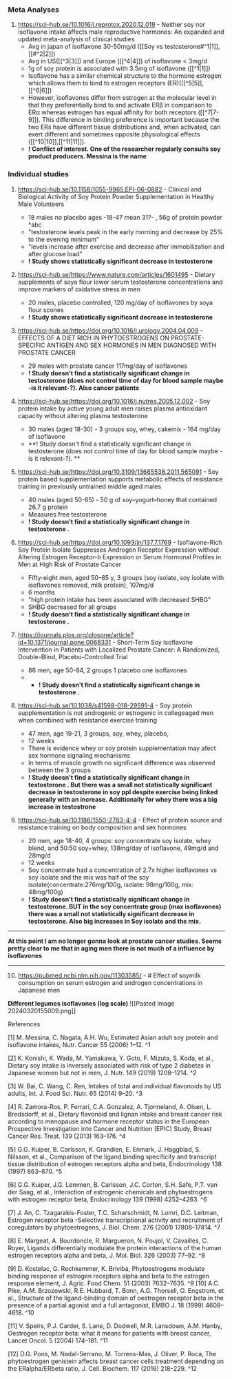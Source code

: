 
### Meta Analyses

1. https://sci-hub.se/10.1016/j.reprotox.2020.12.019 - Neither soy nor isoflavone intake affects male reproductive hormones: An expanded and updated meta-analysis of clinical studies
	- Avg in japan of isoflavone 30-50mg/d ([[Soy vs testosterone#^1|1]], [[#^2|2]]) 
	- Avg in US([[^3|3]]) and Europe ([[^4|4]]) of isoflavone < 3mg/d
	- 1g of soy protein is associated with 3.5mg of isoflavone ([[^1|1]])
	- Isoflavone has a similar chemical structure to the hormone estrogen which allows them to bind to estrogen receptors (ER)([[^5|5]], [[^6|6]])
	- However, isoflavones differ from estrogen at the molecular level in that they preferentially bind to and activate ERβ in comparison to ERα whereas estrogen has equal affinity for both receptors ([[^7|7-9]]). This difference in binding preference is important because the two ERs have different tissue distributions and, when activated, can exert different and sometimes opposite physiological effects ([[^10|10]],[[^11|11]]).
	- **! Conflict of interest. One of the researcher regularly consults soy product producers. Messina is the name**


### Individual studies

1. https://sci-hub.se/10.1158/1055-9965.EPI-06-0882 - Clinical and Biological Activity of Soy Protein Powder Supplementation in Healthy Male Volunteers
	- 18 males no placebo ages -18-47 mean 31?- , 56g of protein powder ^abc
	- "testosterone levels peak in the early morning and decrease by 25% to the evening minimum"
	- "levels increase after exercise and decrease after immobilization and after glucose load"
	- **! Study shows statistically significant decrease in testosterone**

2. https://sci-hub.se/https://www.nature.com/articles/1601495 - Dietary supplements of soya flour lower serum testosterone concentrations and improve markers of oxidative stress in men
	- 20 males, placebo controlled, 120 mg/day of isoflavones by soya flour scones
	-  **! Study shows statistically significant decrease in testosterone**
3. https://sci-hub.se/https://doi.org/10.1016/j.urology.2004.04.009 - EFFECTS OF A DIET RICH IN PHYTOESTROGENS ON PROSTATE-SPECIFIC ANTIGEN AND SEX HORMONES IN MEN DIAGNOSED WITH PROSTATE CANCER
	- 29 males with prostate cancer 117mg/day of isoflavones
	- **! Study doesn't find a statistically significant change in testosterone (does not control time of day for blood sample maybe -is it relevant-?). Also cancer patients**
4. https://sci-hub.se/https://doi.org/10.1016/j.nutres.2005.12.002 - Soy protein intake by active young adult men raises plasma antioxidant capacity without altering plasma testosterone
	- 30 males (aged 18-30) -  3 groups soy, whey, cakemix -  164 mg/day of isoflavone
	- **! Study doesn't find a statistically significant change in testosterone (does not control time of day for blood sample maybe -is it relevant-?). **
5. https://sci-hub.se/https://doi.org/10.3109/13685538.2011.565091 - Soy protein based supplementation supports metabolic effects of resistance training in previously untrained middle aged males
	- 40 males (aged 50-65) - 50 g of soy–yogurt–honey that contained 26.7 g protein
	- Measures free testosterone
	-  **! Study doesn't find a statistically significant change in testosterone .**
6. https://sci-hub.se/https://doi.org/10.1093/jn/137.7.1769 - Isoflavone-Rich Soy Protein Isolate Suppresses Androgen Receptor Expression without Altering Estrogen Receptor-b Expression or Serum Hormonal Profiles in Men at High Risk of Prostate Cancer
	- Fifty-eight men, aged 50–85 y, 3 groups (soy isolate, soy isolate with isoflavones removed, milk protein), 107mg/d
	- 6 months
	- "high protein intake has been associated with decreased SHBG"
	- SHBG decreased for all groups
	- **! Study doesn't find a statistically significant change in testosterone .**
7. https://journals.plos.org/plosone/article?id=10.1371/journal.pone.0068331 - Short-Term Soy Isoflavone Intervention in Patients with Localized Prostate Cancer: A Randomized, Double-Blind, Placebo-Controlled Trial
	- 86 men, age 50-84, 2 groups 1 placebo one isoflavones 
	- - **! Study doesn't find a statistically significant change in testosterone .**
8. https://sci-hub.se/10.1038/s41598-018-29591-4 - Soy protein supplementation is not androgenic or estrogenic in collegeaged men when combined with resistance exercise training
	- 47 men, age 19-21, 3 groups, soy, whey, placebo,
	- 12 weeks
	- There is evidence whey or soy protein supplementation may afect sex hormone signaling mechanisms
	- In terms of muscle growth no significant difference was observed between the 3 groups
	-  **! Study doesn't find a statistically significant change in testosterone . But there was a small not statistically significant decrease in testosterone in soy ppl despite exercise being linked generally with an increase. Additionally for whey there was a big increase in testostrone**
9. https://sci-hub.se/10.1186/1550-2783-4-4 - Effect of protein source and resistance training on body composition and sex hormones
	- 20 men, age 18-40, 4 groups: soy concentrate soy isolate, whey blend, and 50:50 soy+whey, 138mg/day of isoflavone, 49mg/d and 28mg/d
	- 12 weeks
	- Soy concentrate had a concentration of 2.7x higher isoflavones vs soy isolate and the mix was half of the soy isolate(concentrate:276mg/100g, isolate: 98mg/100g, mix: 48mg/100g)
	-  **! Study doesn't find a statistically significant change in testosterone. BUT in the soy concentrate group (max isoflavones) there was a small not statistically significant decrease in testosterone. Also big increases in Soy isolate and the mix.**
--------------------------------------------
**At this point I am no longer gonna look at prostate cancer studies. Seems pretty clear to me that in aging men there is not much of a influence by isoflavones**

---------------------------------------------------------------------------
10. https://pubmed.ncbi.nlm.nih.gov/11303585/ - # Effect of soymilk consumption on serum estrogen and androgen concentrations in Japanese men


**Different legumes isoflavones (log scale)**
![[Pasted image 20240320155009.png]]


References

[1] M. Messina, C. Nagata, A.H. Wu, Estimated Asian adult soy protein and isoflavone intakes, Nutr. Cancer 55 (2006) 1–12. ^1

[2] K. Konishi, K. Wada, M. Yamakawa, Y. Goto, F. Mizuta, S. Koda, et al., Dietary soy intake is inversely associated with risk of type 2 diabetes in Japanese women but not in men, J. Nutr. 149 (2019) 1208–1214. ^2

[3] W. Bai, C. Wang, C. Ren, Intakes of total and individual flavonoids by US adults, Int. J. Food Sci. Nutr. 65 (2014) 9–20. ^3

[4] R. Zamora-Ros, P. Ferrari, C.A. Gonzalez, A. Tjonneland, A. Olsen, L. Bredsdorff, et al., Dietary flavonoid and lignan intake and breast cancer risk according to menopause and hormone receptor status in the European Prospective Investigation into Cancer and Nutrition (EPIC) Study, Breast Cancer Res. Treat. 139 (2013) 163–176. ^4

[5] G.G. Kuiper, B. Carlsson, K. Grandien, E. Enmark, J. Haggblad, S. Nilsson, et al., Comparison of the ligand binding specificity and transcript tissue distribution of estrogen receptors alpha and beta, Endocrinology 138 (1997) 863–870. ^5

[6] G.G. Kuiper, J.G. Lemmen, B. Carlsson, J.C. Corton, S.H. Safe, P.T. van der Saag, et al., Interaction of estrogenic chemicals and phytoestrogens with estrogen receptor beta, Endocrinology 139 (1998) 4252–4263. ^6

[7] J. An, C. Tzagarakis-Foster, T.C. Scharschmidt, N. Lomri, D.C. Leitman, Estrogen receptor beta -Selective transcriptional activity and recruitment of coregulators by phytoestrogens, J. Biol. Chem. 276 (2001) 17808–17814.  ^7

[8] E. Margeat, A. Bourdoncle, R. Margueron, N. Poujol, V. Cavailles, C. Royer, Ligands differentially modulate the protein interactions of the human estrogen receptors alpha and beta, J. Mol. Biol. 326 (2003) 77–92.  ^8

[9] D. Kostelac, G. Rechkemmer, K. Briviba, Phytoestrogens modulate binding response of estrogen receptors alpha and beta to the estrogen response element, J. Agric. Food Chem. 51 (2003) 7632–7635.  ^9
[10] A.C. Pike, A.M. Brzozowski, R.E. Hubbard, T. Bonn, A.G. Thorsell, O. Engstrom, et al., Structure of the ligand-binding domain of oestrogen receptor beta in the presence of a partial agonist and a full antagonist, EMBO J. 18 (1999) 4608–4618. ^10

[11] V. Speirs, P.J. Carder, S. Lane, D. Dodwell, M.R. Lansdown, A.M. Hanby, Oestrogen receptor beta: what it means for patients with breast cancer, Lancet Oncol. 5 (2004) 174–181.  ^11

[12] D.G. Pons, M. Nadal-Serrano, M. Torrens-Mas, J. Oliver, P. Roca, The phytoestrogen genistein affects breast cancer cells treatment depending on the ERalpha/ERbeta ratio, J. Cell. Biochem. 117 (2016) 218–229. ^12
